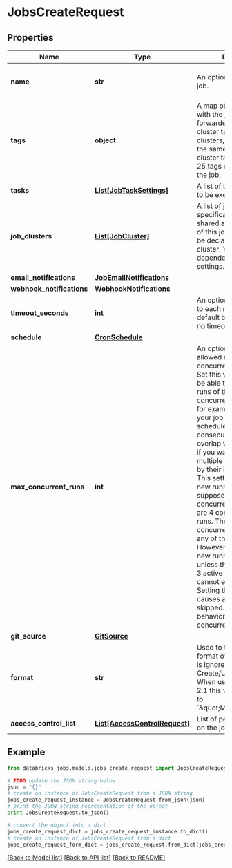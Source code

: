 # JobsCreateRequest


## Properties
Name | Type | Description | Notes
------------ | ------------- | ------------- | -------------
**name** | **str** | An optional name for the job. | [optional] [default to 'Untitled']
**tags** | **object** | A map of tags associated with the job. These are forwarded to the cluster as cluster tags for jobs clusters, and are subject to the same limitations as cluster tags. A maximum of 25 tags can be added to the job. | [optional] 
**tasks** | [**List[JobTaskSettings]**](JobTaskSettings.md) | A list of task specifications to be executed by this job. | [optional] 
**job_clusters** | [**List[JobCluster]**](JobCluster.md) | A list of job cluster specifications that can be shared and reused by tasks of this job. Libraries cannot be declared in a shared job cluster. You must declare dependent libraries in task settings. | [optional] 
**email_notifications** | [**JobEmailNotifications**](JobEmailNotifications.md) |  | [optional] 
**webhook_notifications** | [**WebhookNotifications**](WebhookNotifications.md) |  | [optional] 
**timeout_seconds** | **int** | An optional timeout applied to each run of this job. The default behavior is to have no timeout. | [optional] 
**schedule** | [**CronSchedule**](CronSchedule.md) |  | [optional] 
**max_concurrent_runs** | **int** | An optional maximum allowed number of concurrent runs of the job.  Set this value if you want to be able to execute multiple runs of the same job concurrently. This is useful for example if you trigger your job on a frequent schedule and want to allow consecutive runs to overlap with each other, or if you want to trigger multiple runs which differ by their input parameters.  This setting affects only new runs. For example, suppose the job’s concurrency is 4 and there are 4 concurrent active runs. Then setting the concurrency to 3 won’t kill any of the active runs. However, from then on, new runs are skipped unless there are fewer than 3 active runs.  This value cannot exceed 1000\\. Setting this value to 0 causes all new runs to be skipped. The default behavior is to allow only 1 concurrent run. | [optional] 
**git_source** | [**GitSource**](GitSource.md) |  | [optional] 
**format** | **str** | Used to tell what is the format of the job. This field is ignored in Create/Update/Reset calls. When using the Jobs API 2.1 this value is always set to &#x60;\&quot;MULTI_TASK\&quot;&#x60;. | [optional] 
**access_control_list** | [**List[AccessControlRequest]**](AccessControlRequest.md) | List of permissions to set on the job. | [optional] 

## Example

```python
from databricks_jobs.models.jobs_create_request import JobsCreateRequest

# TODO update the JSON string below
json = "{}"
# create an instance of JobsCreateRequest from a JSON string
jobs_create_request_instance = JobsCreateRequest.from_json(json)
# print the JSON string representation of the object
print JobsCreateRequest.to_json()

# convert the object into a dict
jobs_create_request_dict = jobs_create_request_instance.to_dict()
# create an instance of JobsCreateRequest from a dict
jobs_create_request_form_dict = jobs_create_request.from_dict(jobs_create_request_dict)
```
[[Back to Model list]](../README.md#documentation-for-models) [[Back to API list]](../README.md#documentation-for-api-endpoints) [[Back to README]](../README.md)


